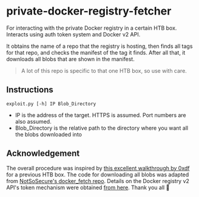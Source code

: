 # private-docker-registry-fetcher
For interacting with the private Docker registry in a certain HTB box. Interacts using auth token system and Docker v2 API.

It obtains the name of a repo that the registry is hosting, then finds all tags for that repo, and checks the manifest of the tag it finds. After all that, it downloads all blobs that are shown in the manifest.

> A lot of this repo is specific to that one HTB box, so use with care. 



## Instructions

```
exploit.py [-h] IP Blob_Directory
```

- IP is the address of the target. HTTPS is assumed. Port numbers are also assumed.
- Blob_Directory is the relative path to the directory where you want all the blobs downloaded into



## Acknowledgement

The overall procedure was inspired by [this excellent walkthrough by 0xdf](https://0xdf.gitlab.io/2020/04/04/htb-registry.html#download-all-blobs)  for a previous HTB box. The code for downloading all blobs was adapted from [NotSoSecure's docker_fetch repo](https://github.com/NotSoSecure/docker_fetch). Details on the Docker registry v2 API's token mechanism were obtained [from here](https://github.com/distribution/distribution/blob/main/docs/spec/auth/token.md). Thank you all :clap:

